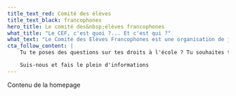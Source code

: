 ```yaml
---
title_text_red: Comité des élèves
title_text_black: francophones
hero_title: Le comité des&nbsp;élèves francophones
what_title: "Le CEF, c'est quoi ?... Et c'est qui ?"
what_text: "Le Comité des Elèves Francophones est une organisation de jeunesse présente dans de nombreuses écoles secondaires. Le CEF est composé d'élèves actifs qui défendent et communiquent sur leurs droits scolaires à travers des formations, des débats et des actions qui les concernent."
cta_follow_content: |
    Tu te poses des questions sur tes droits à l'école ? Tu souhaites te tenir informé des actualités qui te concernent ? Lorem ipsum dolor sit amet, consectetur adipiscing elit. Nulla et erat tincidunt, lacinia augue a, condimentum nisi. Nam tristique risus nec nulla fringilla, non porta libero pretium.

    Suis-nous et fais le plein d'informations
---
```


Contenu de la homepage